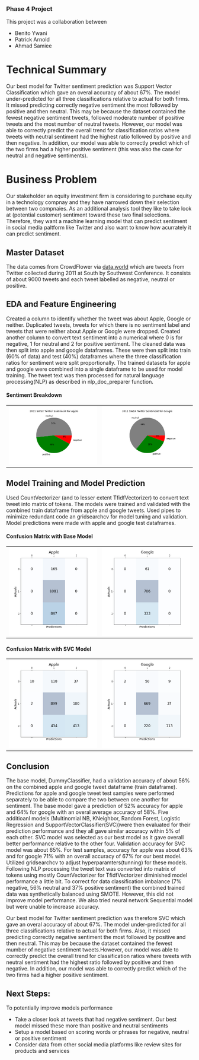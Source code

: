 ### Phase 4 Project
This project was a collaboration between<br>
* Benito Ywani
* Patrick Arnold
* Ahmad Samiee

# Technical Summary
Our best model for Twitter sentiment prediction was Support Vector Classification which gave an overal accuracy of about 67%. The model under-predicted for all three classifications relative to actual for both firms.  It missed predicting correctly negative sentiment the most followed by positive and then neutral.  This may be because the dataset contained the fewest negative sentiment tweets, followed moderate number of positive tweets and the most number of neutral tweets. However, our model was able to correctly predict the overall trend for classification ratios where tweets with neutral sentiment had the highest ratio followed by positive and then negative. In addition, our model was able to correctly predict which of the two firms had a higher positive sentiment (this was also the case for neutral and negative sentiments).<br>

# Business Problem
Our stakeholder an equity investment firm is considering to purchase equity in a technology compnay and they have narrowed down their selection between two compnaies.  As an additional analysis tool they like to take look at (potential customer) sentiment toward these two final selections. Therefore, they want a machine learning model that can predict sentiment in social media paltform like Twitter and also want to know how acurrately it can predict sentiment.<br>

## Master Dataset
The data comes from CrowdFlower via [data.world](https://data.world/crowdflower/brands-and-product-emotions) which are tweets from Twitter collected during 2011 at South by Southwest Conference. It consists of about 9000 tweets and each tweet labelled as negative, neutral or positive.<br>


## EDA and Feature Engineering
Created a column to identify whether the tweet was about Apple, Google or neither. Duplicated tweets, tweets for which there is no sentiment label and tweets that were neither about Apple or Google were dropped. Created another column to convert text sentiment into a numerical where 0 is for negative, 1 for neutral and 2 for positive sentiment. The cleaned data was then split into apple and google dataframes. These were then split into train (60% of data) and test (40%) dataframes where the three classification ratios for sentiment were split proportionally.  The trained datasets for apple and google were combined into a single dataframe to be used for model training. The tweet text was then processed for natural language processing(NLP) as described in nlp_doc_preparer function.<br>

#### Sentiment Breakdown
<table><tr>
<td> <img src="images/apple_sentiment.png" alt="Sentiment_Apple" /></td>
<td> <img src="images/google_sentiment.png" alt="BM_Google" /></td>
</tr></table>


## Model Training and Model Prediction
Used CountVectorizer (and to lesser extent TfidfVectorizer) to convert text tweet into matrix of tokens.  The models were trained and validated with the combined train dataframe from apple and google tweets. Used pipes to minimize redundant code an gridsearchcv for model tuning and validation. Model predictions were made with apple and google test dataframes.<br>

#### Confusion Matrix with Base Model<br>
<table><tr>
<td> <img src="images/BM_Apple.png" alt="BM_Apple" /></td>
<td> <img src="images/BM_Google.png" alt="BM_Google" /></td>
</tr></table>


#### Confusion Matrix with SVC Model<br>
<table><tr>
<td> <img src="images/SVC_Apple.png" alt="SVC_Apple" /></td>
<td> <img src="images/SVC_Google.png" alt="SVC_Google" /></td>
</tr></table>



## Conclusion
The base model, DummyClassifier, had a validation accuracy of about 56% on the combined apple and google tweet dataframe (train dataframe). Predictions for apple and google tweet test samples were performed separately to be able to compare the two between one another for sentiment.  The base model gave a prediction of 52% accuracy for apple and 64% for google with an overal average accuracy of 58%.  Five additioanl models (Multinomial NB, KNeighbor, Random Forest, Logistic Regression and SupportVectorClassifier(SVC))were then evaluated for their prediction performance and they all gave similar accuracy within 5% of each other.  SVC model was selected as our best model as it gave overall better performance relative to the other four. Validation accuracy for SVC model was about 65%. For test samples, accuracy for apple was about 63% and for google 71% with an overall accuracy of 67% for our best model. Utilized gridsearchcv to adjust hyperparamters(tunning) for these models. Following NLP processing the tweet text was converted into matrix of tokens using mostly CountVectorizer for TfidfVectorizer diminished model performance a little bit. To correct for data classification imbalance (7% negative, 56% neutral and 37% positive sentiment) the combined trained data was synthetically balanced using SMOTE.  However, this did not improve model performance. We also tried neural network Sequential model but were unable to increase accuracy.

Our best model for Twitter sentiment prediction was therefore SVC which gave an overal accuracy of about 67%. The model under-predicted for all three classifications relative to actual for both firms. Also, it missed predicting correctly negative sentiment the most followed by positive and then neutral.  This may be because the dataset contained the fewest mumber of negative sentiment tweets.However, our model was able to correctly predict the overall trend for classification ratios where tweets with neutral sentiment had the highest ratio followed by positive and then negative. In addition, our model was able to correctly predict which of the two firms had a higher positive sentiment. 

## Next Steps:
To potentially improve models performance
* Take a closer look at tweets that had negative sentiment.  Our best model missed these more than positive and neutral sentiments
* Setup a model based on scoring words or phrases for negative, neutral or positive sentiment
* Consider data from other social media platforms like review sites for products and services
